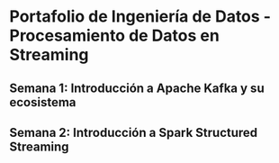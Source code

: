 # Portafolio de Ingeniería de Datos - Procesamiento de Datos en Streaming

## Semana 1: Introducción a Apache Kafka y su ecosistema 

## Semana 2: Introducción a Spark Structured Streaming 
